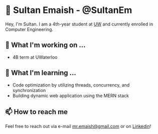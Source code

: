 # 👋 Sultan Emaish - @SultanEm

Hey, I'm Sultan. I am a 4th-year student at [UW](https://uwaterloo.ca/) and currently enrolled in Computer Engineering. 

## 🔭 What I'm working on ...
- 4B term at UWaterloo

## 🌱 What I'm learning ...
- Code optimization by utilizing threads, concurrency, and synchronization
- Building dynamic web application using the MERN stack

## 📫 How to reach me
Feel free to reach out via e-mail [mr.emaish@gmail.com](mr.emaish@gmail.com) or on [Linkedin](https://www.linkedin.com/in/sultanemaish/)!
